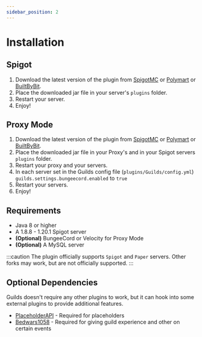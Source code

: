 ```yaml
---
sidebar_position: 2
---
```


# Installation

## Spigot

1. Download the latest version of the plugin from [SpigotMC](https://www.spigotmc.org/resources/110931/)
   or [Polymart](https://polymart.org/r/2915) or [BuiltByBit](https://builtbybit.com/resources/27980/).
2. Place the downloaded jar file in your server's `plugins` folder.
3. Restart your server.
4. Enjoy!

## Proxy Mode

1. Download the latest version of the plugin from [SpigotMC](https://www.spigotmc.org/resources/110931/)
or [Polymart](https://polymart.org/r/2915) or [BuiltByBit](https://builtbybit.com/resources/27980/).
2. Place the downloaded jar file in your Proxy's and in your Spigot servers `plugins` folder.
3. Restart your proxy and your servers.
4. In each server set in the Guilds config file (`plugins/Guilds/config.yml`) `guilds.settings.bungeecord.enabled` to `true`
5. Restart your servers.
6. Enjoy!

## Requirements

- Java 8 or higher
- A 1.8.8 - 1.20.1 Spigot server
- **(Optional)** BungeeCord or Velocity for Proxy Mode
- **(Optional)** A MySQL server

:::caution
The plugin officially supports `Spigot` and `Paper` servers. Other forks may work, but are not officially supported.
:::

## Optional Dependencies

Guilds doesn't require any other plugins to work, but it can hook into some external plugins to provide additional
features.

- [PlaceholderAPI](https://www.spigotmc.org/resources/placeholderapi.6245/) - Required for placeholders
- [Bedwars1058](https://polymart.org/resource/bedwars1058.1152) - Required for giving guild experience and other on
  certain events

